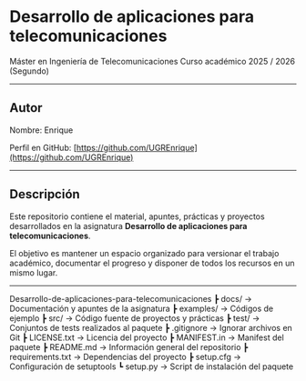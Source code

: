 # Desarrollo de aplicaciones para telecomunicaciones

Máster en Ingeniería de Telecomunicaciones 
Curso académico 2025 / 2026 (Segundo)

---

## Autor
Nombre: Enrique 

Perfil en GitHub: [https://github.com/UGREnrique](https://github.com/UGREnrique)

---

## Descripción
Este repositorio contiene el material, apuntes, prácticas y proyectos desarrollados en la asignatura **Desarrollo de aplicaciones para telecomunicaciones**. 

El objetivo es mantener un espacio organizado para versionar el trabajo académico, documentar el progreso y disponer de todos los recursos en un mismo lugar.

---

Desarrollo-de-aplicaciones-para-telecomunicaciones
 ┣ docs/          → Documentación y apuntes de la asignatura
 ┣ examples/      → Códigos de ejemplo
 ┣ src/           → Código fuente de proyectos y prácticas
 ┣ test/          → Conjuntos de tests realizados al paquete
 ┣ .gitignore     → Ignorar archivos en Git
 ┣ LICENSE.txt    → Licencia del proyecto
 ┣ MANIFEST.in    → Manifest del paquete
 ┣ README.md      → Información general del repositorio
 ┣ requirements.txt → Dependencias del proyecto
 ┣ setup.cfg      → Configuración de setuptools
 ┗ setup.py       → Script de instalación del paquete



